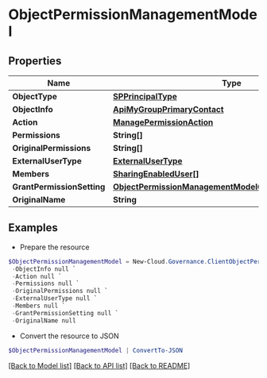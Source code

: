 # ObjectPermissionManagementModel
## Properties

Name | Type | Description | Notes
------------ | ------------- | ------------- | -------------
**ObjectType** | [**SPPrincipalType**](SPPrincipalType.md) |  | [optional] 
**ObjectInfo** | [**ApiMyGroupPrimaryContact**](ApiMyGroupPrimaryContact.md) |  | [optional] 
**Action** | [**ManagePermissionAction**](ManagePermissionAction.md) |  | [optional] 
**Permissions** | **String[]** |  | [optional] 
**OriginalPermissions** | **String[]** |  | [optional] 
**ExternalUserType** | [**ExternalUserType**](ExternalUserType.md) |  | [optional] 
**Members** | [**SharingEnabledUser[]**](SharingEnabledUser.md) |  | [optional] 
**GrantPermissionSetting** | [**ObjectPermissionManagementModelGrantPermissionSetting**](ObjectPermissionManagementModelGrantPermissionSetting.md) |  | [optional] 
**OriginalName** | **String** |  | [optional] 

## Examples

- Prepare the resource
```powershell
$ObjectPermissionManagementModel = New-Cloud.Governance.ClientObjectPermissionManagementModel  -ObjectType null `
 -ObjectInfo null `
 -Action null `
 -Permissions null `
 -OriginalPermissions null `
 -ExternalUserType null `
 -Members null `
 -GrantPermissionSetting null `
 -OriginalName null
```

- Convert the resource to JSON
```powershell
$ObjectPermissionManagementModel | ConvertTo-JSON
```

[[Back to Model list]](../README.md#documentation-for-models) [[Back to API list]](../README.md#documentation-for-api-endpoints) [[Back to README]](../README.md)

